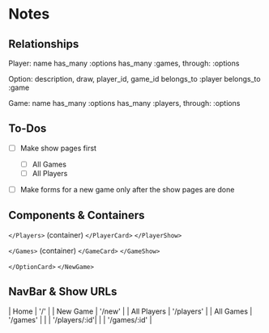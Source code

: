 Notes
=============


Relationships
-------------
Player: name
has_many :options
has_many :games, through: :options

Option: description, draw, player_id, game_id
belongs_to :player
belongs_to :game

Game: name
has_many :options
has_many :players, through: :options


To-Dos
-----------
- [ ] Make show pages first
  - [ ] All Games
  - [ ] All Players

- [ ] Make forms for a new game only after the show pages are done


Components & Containers
-----------------------
`</Players>` (container)
`</PlayerCard>`
`</PlayerShow>`

`</Games>`  (container)
`</GameCard>`
`</GameShow>`

`</OptionCard>`
`</NewGame>`


NavBar & Show URLs
-------------------
| Home          | '/'           |
| New Game      | '/new'        |
| All Players   | '/players'    |
| All Games     | '/games'      |
| </PlayerShow> | '/players/:id'|
| </GameShow>   | '/games/:id'  |

